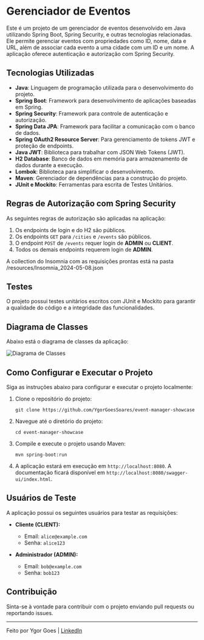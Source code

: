 # Gerenciador de Eventos

Este é um projeto de um gerenciador de eventos desenvolvido em Java utilizando Spring Boot, Spring Security, e outras tecnologias relacionadas. Ele permite gerenciar eventos com propriedades como ID, nome, data e URL, além de associar cada evento a uma cidade com um ID e um nome. A aplicação oferece autenticação e autorização com Spring Security.

## Tecnologias Utilizadas

- **Java**: Linguagem de programação utilizada para o desenvolvimento do projeto.
- **Spring Boot**: Framework para desenvolvimento de aplicações baseadas em Spring.
- **Spring Security**: Framework para controle de autenticação e autorização.
- **Spring Data JPA**: Framework para facilitar a comunicação com o banco de dados.
- **Spring OAuth2 Resource Server**: Para gerenciamento de tokens JWT e proteção de endpoints.
- **Java JWT**: Biblioteca para trabalhar com JSON Web Tokens (JWT).
- **H2 Database**: Banco de dados em memória para armazenamento de dados durante a execução.
- **Lombok**: Biblioteca para simplificar o desenvolvimento.
- **Maven**: Gerenciador de dependências para a construção do projeto.
- **JUnit e Mockito**: Ferramentas para escrita de Testes Unitários.

## Regras de Autorização com Spring Security

As seguintes regras de autorização são aplicadas na aplicação:

1. Os endpoints de login e do H2 são públicos.
2. Os endpoints `GET` para `/cities` e `/events` são públicos.
3. O endpoint `POST` de `/events` requer login de **ADMIN** ou **CLIENT**.
4. Todos os demais endpoints requerem login de **ADMIN**.

A collection do Insomnia com as requisições prontas está na pasta /resources/Insomnia_2024-05-08.json

## Testes

O projeto possui testes unitários escritos com JUnit e Mockito para garantir a qualidade do código e a integridade das funcionalidades.

## Diagrama de Classes

Abaixo está o diagrama de classes da aplicação:

![Diagrama de Classes](https://i.imgur.com/hUHlj7a.png)

## Como Configurar e Executar o Projeto

Siga as instruções abaixo para configurar e executar o projeto localmente:

1. Clone o repositório do projeto:

    ```shell
    git clone https://github.com/YgorGoesSoares/event-manager-showcase
    ```

2. Navegue até o diretório do projeto:

    ```shell
    cd event-manager-showcase
    ```

3. Compile e execute o projeto usando Maven:

    ```shell
    mvn spring-boot:run
    ```

4. A aplicação estará em execução em `http://localhost:8080`.
A documentação ficará disponível em `http://localhost:8080/swagger-ui/index.html`.

## Usuários de Teste

A aplicação possui os seguintes usuários para testar as requisições:

- **Cliente (CLIENT):**
    - Email: `alice@example.com`
    - Senha: `alice123`

- **Administrador (ADMIN):**
    - Email: `bob@example.com`
    - Senha: `bob123`

## Contribuição

Sinta-se à vontade para contribuir com o projeto enviando pull requests ou reportando issues.

---

Feito por Ygor Goes | [LinkedIn](https://linkedin.com/in/ygor-goes)
